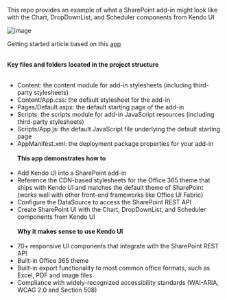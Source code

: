 This repo provides an example of what a SharePoint add-in might look like with the Chart, DropDownList, and Scheduler components from Kendo UI 

![image](http://developer.telerik.com/wp-content/uploads/2016/06/kendo-ui-leaves.jpg)

Getting started article based on this [app](http://developer.telerik.com/featured/building-sharepoint-add-ins-with-kendo-ui/)
<br /><br />

**Key files and folders located in the project structure** <br /><br />
-	Content: the content module for add-in stylesheets (including third-party stylesheets)<br />
-	Content/App.css: the default stylesheet for the add-in<br />
-	Pages/Default.aspx: the default starting page of the add-in<br />
-	Scripts: the scripts module for add-in JavaScript resources (including third-party stylesheets)<br />
-	Scripts/App.js: the default JavaScript file underlying the default starting page<br />
-	AppManifest.xml: the deployment package properties for your add-in<br /><br />
**This app demonstrates how to**<br /><br />
-	Add Kendo UI into a SharePoint add-in<br />
-	Reference the CDN-based stylesheets for the Office 365 theme that ships with Kendo UI and matches the default theme of SharePoint (works well with other front-end frameworks like Office UI Fabric)<br />
-	Configure the DataSource to access the SharePoint REST API<br />
-	Create SharePoint UI with the Chart, DropDownList, and Scheduler components from Kendo UI<br /><br />
**Why it makes sense to use Kendo UI**<br /><br />
-	70+ responsive UI components that integrate with the SharePoint REST API<br />
-	Built-in Office 365 theme<br />
-	Built-in export functionality to most common office formats, such as Excel, PDF and image files<br />
-	Compliance with widely-recognized accessibility standards (WAI-ARIA, WCAG 2.0 and Section 508)<br />
